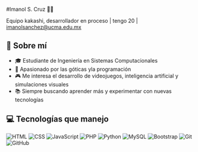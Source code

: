 #Imanol S. Cruz 👨‍💻

Equipo kakashi, desarrollador en proceso | tengo 20 | imanolsanchez@ucma.edu.mx 

## 🧠 Sobre mí

- 🎓 Estudiante de Ingeniería en Sistemas Computacionales
- 🚀 Apasionado por las góticas yla programación 
- 🎮 Me interesa el desarrollo de videojuegos, inteligencia artificial y simulaciones visuales
- 📚 Siempre buscando aprender más y experimentar con nuevas tecnologías

## 💻 Tecnologías que manejo
![HTML](https://img.shields.io/badge/-HTML5-E34F26?style=flat&logo=html5&logoColor=white)
![CSS](https://img.shields.io/badge/-CSS3-1572B6?style=flat&logo=css3)
![JavaScript](https://img.shields.io/badge/-JavaScript-F7DF1E?style=flat&logo=javascript&logoColor=black)
![PHP](https://img.shields.io/badge/-PHP-777BB4?style=flat&logo=php&logoColor=white)
![Python](https://img.shields.io/badge/-Python-3776AB?style=flat&logo=python)
![MySQL](https://img.shields.io/badge/-MySQL-4479A1?style=flat&logo=mysql)
![Bootstrap](https://img.shields.io/badge/-Bootstrap-563D7C?style=flat&logo=bootstrap)
![Git](https://img.shields.io/badge/-Git-F05032?style=flat&logo=git)
![GitHub](https://img.shields.io/badge/-GitHub-181717?style=flat&logo=github)
